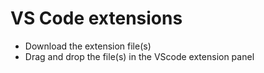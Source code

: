 # VS Code extensions

- Download the extension file(s)
- Drag and drop the file(s) in the VScode extension panel
